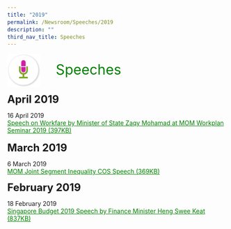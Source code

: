 ```yaml
---
title: "2019"
permalink: /Newsroom/Speeches/2019
description: ""
third_nav_title: Speeches
---
```

<html>
<img class="MicIcon" src="/images/icons/ico_speeches.png" align="left"><br><font align="center" color="green" size="+3">&nbsp;&nbsp;&nbsp;&nbsp;Speeches</font><br><br><br>
<font size="+2"><b>April 2019</b></font><br>

16 April 2019<br>
<a class="hyperlink" href="/files/pdf-speeches/2019/april/Speech%20on%20Workfare%20by%20Minister%20of%20State%20Zaqy%20Mohamad%20at%20MOM%20Workplan%20Seminar%202019.pdf">Speech on Workfare by Minister of State Zaqy Mohamad at MOM Workplan Seminar 2019 (397KB)</a><br><br>
<font size="+2"><b>March 2019</b></font><br>

6 March 2019<br>
<a class="hyperlink" href="/files/pdf-speeches/2019/april/MOM%20Joint%20Segment%20Inequality%20COS%20Speech.pdf">MOM Joint Segment Inequality COS Speech (369KB)</a>

<style>
img.MicIcon {
  height: 15%;
  width: 15%;
}
a.hyperlink {
	color:green
}
</style>

<font size="+2"><b>February 2019</b></font><br>

18 February 2019<br>
<a class="hyperlink" href="http://www.workfare.gov.sg/Speeches/Documents/FY2019%20Budget%20Statement.pdf">Singapore Budget 2019 Speech by Finance Minister Heng Swee Keat (837KB)</a>
</html>
<style>
img.MicIcon {
  height: 15%;
  width: 15%;
}
a.hyperlink {
	color:green
}
</style>